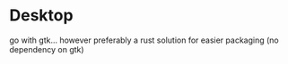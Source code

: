 # Desktop

go with gtk...
however preferably a rust solution for easier packaging (no dependency on gtk)